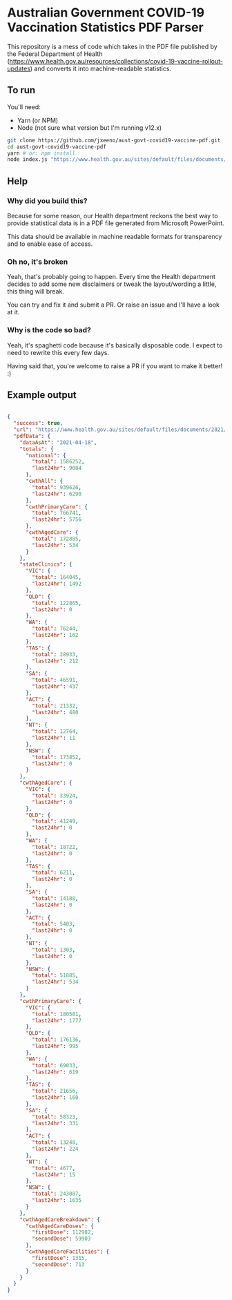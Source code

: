 # Australian Government COVID-19 Vaccination Statistics PDF Parser

This repository is a mess of code which takes in the PDF file published by the Federal Department of Health (https://www.health.gov.au/resources/collections/covid-19-vaccine-rollout-updates) and converts it into machine-readable statistics.

## To run

You'll need:

* Yarn (or NPM)
* Node (not sure what version but I'm running v12.x)

```bash
git clone https://github.com/jxeeno/aust-govt-covid19-vaccine-pdf.git
cd aust-govt-covid19-vaccine-pdf
yarn # or: npm install
node index.js "https://www.health.gov.au/sites/default/files/documents/2021/04/covid-19-vaccine-rollout-update-19-april-2021.pdf"
```

## Help

### Why did you build this?

Because for some reason, our Health department reckons the best way to provide statistical data is in a PDF file generated from Microsoft PowerPoint.

This data should be available in machine readable formats for transparency and to enable ease of access.
### Oh no, it's broken

Yeah, that's probably going to happen.  Every time the Health department decides to add some new disclaimers or tweak the layout/wording a little, this thing will break.

You can try and fix it and submit a PR.  Or raise an issue and I'll have a look at it.

### Why is the code so bad?

Yeah, it's spaghetti code because it's basically disposable code. I expect to need to rewrite this every few days.

Having said that, you're welcome to raise a PR if you want to make it better! :)
## Example output

```json

{
  "success": true,
  "url": "https://www.health.gov.au/sites/default/files/documents/2021/04/covid-19-vaccine-rollout-update-19-april-2021.pdf",
  "pdfData": {
    "dataAsAt": "2021-04-18",
    "totals": {
      "national": {
        "total": 1586252,
        "last24hr": 9084
      },
      "cwthAll": {
        "total": 939626,
        "last24hr": 6290
      },
      "cwthPrimaryCare": {
        "total": 766741,
        "last24hr": 5756
      },
      "cwthAgedCare": {
        "total": 172885,
        "last24hr": 534
      }
    },
    "stateClinics": {
      "VIC": {
        "total": 164045,
        "last24hr": 1492
      },
      "QLD": {
        "total": 122865,
        "last24hr": 0
      },
      "WA": {
        "total": 76244,
        "last24hr": 162
      },
      "TAS": {
        "total": 28933,
        "last24hr": 212
      },
      "SA": {
        "total": 46591,
        "last24hr": 437
      },
      "ACT": {
        "total": 21332,
        "last24hr": 480
      },
      "NT": {
        "total": 12764,
        "last24hr": 11
      },
      "NSW": {
        "total": 173852,
        "last24hr": 0
      }
    },
    "cwthAgedCare": {
      "VIC": {
        "total": 33924,
        "last24hr": 0
      },
      "QLD": {
        "total": 41249,
        "last24hr": 0
      },
      "WA": {
        "total": 18722,
        "last24hr": 0
      },
      "TAS": {
        "total": 6211,
        "last24hr": 0
      },
      "SA": {
        "total": 14188,
        "last24hr": 0
      },
      "ACT": {
        "total": 5403,
        "last24hr": 0
      },
      "NT": {
        "total": 1303,
        "last24hr": 0
      },
      "NSW": {
        "total": 51885,
        "last24hr": 534
      }
    },
    "cwthPrimaryCare": {
      "VIC": {
        "total": 180581,
        "last24hr": 1777
      },
      "QLD": {
        "total": 176136,
        "last24hr": 995
      },
      "WA": {
        "total": 69033,
        "last24hr": 619
      },
      "TAS": {
        "total": 21656,
        "last24hr": 160
      },
      "SA": {
        "total": 58323,
        "last24hr": 331
      },
      "ACT": {
        "total": 13248,
        "last24hr": 224
      },
      "NT": {
        "total": 4677,
        "last24hr": 15
      },
      "NSW": {
        "total": 243087,
        "last24hr": 1635
      }
    },
    "cwthAgedCareBreakdown": {
      "cwthAgedCareDoses": {
        "firstDose": 112982,
        "secondDose": 59903
      },
      "cwthAgedCareFacilities": {
        "firstDose": 1315,
        "secondDose": 713
      }
    }
  }
}
```
